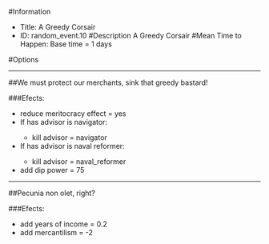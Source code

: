 #Information
 - Title: A Greedy Corsair
 - ID: random_event.10
#Description
A Greedy Corsair
#Mean Time to Happen:
Base time = 1 days

#Options

___
##We must protect our merchants, sink that greedy bastard!

###Efects:<ul><li>reduce meritocracy effect = yes</li><li>If has advisor is navigator:</li><ul><li>kill advisor = navigator</li></ul><li>If has advisor is naval reformer:</li><ul><li>kill advisor = naval_reformer</li></ul><li>add dip power = 75</li></ul>

___
##Pecunia non olet, right?

###Efects:<ul><li>add years of income = 0.2</li><li>add mercantilism = -2</li></ul>
